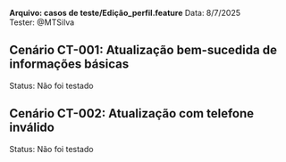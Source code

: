 **Arquivo: casos de teste/Edição_perfil.feature**
Data: 8/7/2025  
Tester: @MTSilva

## Cenário CT-001: Atualização bem-sucedida de informações básicas
Status: Não foi testado

## Cenário CT-002:  Atualização com telefone inválido
Status: Não foi testado

